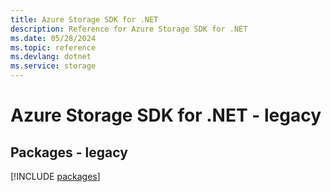 ```yaml
---
title: Azure Storage SDK for .NET
description: Reference for Azure Storage SDK for .NET
ms.date: 05/28/2024
ms.topic: reference
ms.devlang: dotnet
ms.service: storage
---
```

# Azure Storage SDK for .NET - legacy
## Packages - legacy
[!INCLUDE [packages](storage-index.md)]